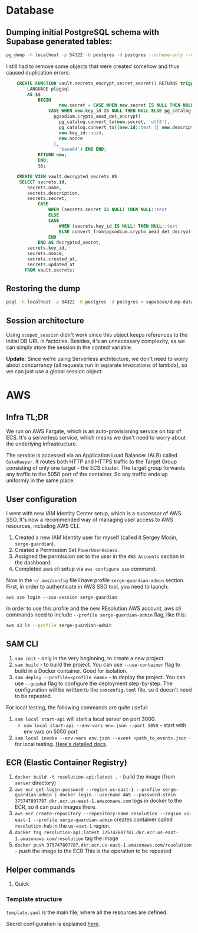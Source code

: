# Database

## Dumping initial PostgreSQL schema with Supabase generated tables:

```bash
pg_dump -h localhost -p 54322 -U postgres -d postgres --schema-only --no-owner --no-acl > init.sql
```

I still had to remove some objects that were created somehow and thus caused duplication errors:

```sql
    CREATE FUNCTION vault.secrets_encrypt_secret_secret() RETURNS trigger
        LANGUAGE plpgsql
        AS $$
            BEGIN
                    new.secret = CASE WHEN new.secret IS NULL THEN NULL ELSE
                CASE WHEN new.key_id IS NULL THEN NULL ELSE pg_catalog.encode(
                  pgsodium.crypto_aead_det_encrypt(
                    pg_catalog.convert_to(new.secret, 'utf8'),
                    pg_catalog.convert_to((new.id::text || new.description::text || new.created_at::text || new.updated_at::text)::text, 'utf8'),
                    new.key_id::uuid,
                    new.nonce
                  ),
                    'base64') END END;
            RETURN new;
            END;
            $$;

    CREATE VIEW vault.decrypted_secrets AS
     SELECT secrets.id,
        secrets.name,
        secrets.description,
        secrets.secret,
            CASE
                WHEN (secrets.secret IS NULL) THEN NULL::text
                ELSE
                CASE
                    WHEN (secrets.key_id IS NULL) THEN NULL::text
                    ELSE convert_from(pgsodium.crypto_aead_det_decrypt(decode(secrets.secret, 'base64'::text), convert_to(((((secrets.id)::text || secrets.description) || (secrets.created_at)::text) || (secrets.updated_at)::text), 'utf8'::name), secrets.key_id, secrets.nonce), 'utf8'::name)
                END
            END AS decrypted_secret,
        secrets.key_id,
        secrets.nonce,
        secrets.created_at,
        secrets.updated_at
       FROM vault.secrets;
```

## Restoring the dump

```bash
psql -h localhost -p 54322 -U postgres -d postgres < supabase/dump-data-06.01.2024.sql
```

## Session architecture

Using `scoped_session` didn't work since this object keeps references to the initial DB URL in factories.
Besides, it's an unnecessary complexity, as we can simply store the session in the context variable.

**Update:** Since we're using Serverless architecture, we don't need to worry about concurrency (all requests run in
separate invocations of lambda), so we can just use a global session object.

# AWS

## Infra TL;DR

We run on AWS Fargate, which is an auto-provisioning service on top of ECS. It's a serverless service, which means we
don't need to worry about the underlying infrastructure.

The service is accessed via an Application Load Balancer (ALB) called `GateKeeper`. It routes both
HTTP and HTTPS traffic to the Target Group consisting of only one target - the ECS cluster. The target
group forwards any traffic to the 5050 port of the container. So any traffic ends up uniformly
in the same place.

## User configuration

I went with new IAM Identity Center setup, which is a successor of AWS SSO. It's now a recommended way
of managing user access to AWS resources, including AWS CLI.

1. Created a new IAM Identity user for myself (called it Sergey Mosin, `serge-guardian`).
2. Created a Permission Set `PowerUserAccess`.
3. Assigned the permission set to the user in the `AWS Accounts` section in the dashboard.
4. Completed aws cli setup via `aws configure sso` command.

Now in the `~/.aws/config` file I have profile `serge-guardian-admin` section.
First, in order to authenticate in AWS SSO tool, you need to launch:
```
aws sso login --sso-session serge-guardian
```

In order to use this profile and the new REsolution AWS account, aws cli commands need to include
`--profile serge-guardian-admin` flag, like this:

```bash
aws s3 ls --profile serge-guardian-admin
```

## SAM CLI

1. `sam init` - only in the very beginning, to create a new project.
2. `sam build` - to build the project. You can use `--use-container` flag to build in a Docker container. Good for
   isolation.
3. `sam deploy --profile=<profile_name>` - to deploy the project. You can use `--guided` flag to configure the
   deployment step-by-step.
   The configuration will be written to the `samconfig.toml` file, so it doesn't need to be repeated.

For local testing, the following commands are quite useful:

1. `sam local start-api` will start a local server on port 3000.
   * `sam local start-api --env-vars env.json --port 5050` - start with env vars on 5050 port
2. `sam local invoke --env-vars env.json --event <path_to_event>.json` - for local testing.
   [Here's detailed docs](https://docs.aws.amazon.com/serverless-application-model/latest/developerguide/sam-cli-command-reference-sam-local-invoke.html).

## ECR (Elastic Container Registry)

1. `docker build -t resolution-api:latest .` - build the image (from `server` directory)
2. `aws ecr get-login-password --region us-east-1 --profile serge-guardian-admin | docker login --username AWS --password-stdin 375747807787.dkr.ecr.us-east-1.amazonaws.com`
   logs in docker to the ECR, so it can push images there.
2. `aws ecr create-repository --repository-name resolution --region us-east-1 --profile serge-guardian-admin`
   creates container called `resolution-hub` in the `us-east-1` region.
3. `docker tag resolution-api:latest 375747807787.dkr.ecr.us-east-1.amazonaws.com/resolution`
   tag the image
4. `docker push 375747807787.dkr.ecr.us-east-1.amazonaws.com/resolution` - push the image to the ECR
   This is the operation to be repeated

## Helper commands

1. Quick 
### Template structure

`template.yaml` is the main file, where all the resources are defined.

Secret configuration is explained [here](https://stackoverflow.com/a/65777849/1573766).
